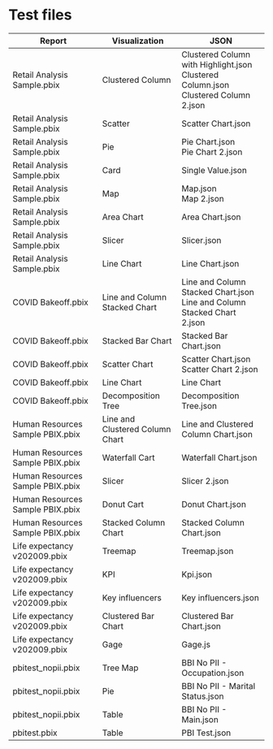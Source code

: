 # Test files

| Report                           | Visualization                   | JSON                                                         |
| -------------------------------- | ------------------------------- | ------------------------------------------------------------ |
| Retail Analysis Sample.pbix      | Clustered Column                | Clustered Column with Highlight.json<br />Clustered Column.json<br />Clustered Column 2.json |
| Retail Analysis Sample.pbix      | Scatter                         | Scatter Chart.json                                           |
| Retail Analysis Sample.pbix      | Pie                             | Pie Chart.json<br />Pie Chart 2.json                         |
| Retail Analysis Sample.pbix      | Card                            | Single Value.json                                            |
| Retail Analysis Sample.pbix      | Map                             | Map.json<br />Map 2.json                                     |
| Retail Analysis Sample.pbix      | Area Chart                      | Area Chart.json                                              |
| Retail Analysis Sample.pbix      | Slicer                          | Slicer.json                                                  |
| Retail Analysis Sample.pbix      | Line Chart                      | Line Chart.json                                              |
| COVID Bakeoff.pbix               | Line and Column Stacked Chart   | Line and Column Stacked Chart.json<br />Line and Column Stacked Chart 2.json |
| COVID Bakeoff.pbix               | Stacked Bar Chart               | Stacked Bar Chart.json                                       |
| COVID Bakeoff.pbix               | Scatter Chart                   | Scatter Chart.json <br />Scatter Chart 2.json                |
| COVID Bakeoff.pbix               | Line Chart                      | Line Chart                                                   |
| COVID Bakeoff.pbix               | Decomposition Tree              | Decomposition Tree.json                                      |
| Human Resources Sample PBIX.pbix | Line and Clustered Column Chart | Line and Clustered Column Chart.json                         |
| Human Resources Sample PBIX.pbix | Waterfall Cart                  | Waterfall Chart.json                                         |
| Human Resources Sample PBIX.pbix | Slicer                          | Slicer 2.json                                                |
| Human Resources Sample PBIX.pbix | Donut Cart                      | Donut Chart.json                                             |
| Human Resources Sample PBIX.pbix | Stacked Column Chart            | Stacked Column Chart.json                                    |
| Life expectancy v202009.pbix     | Treemap                         | Treemap.json                                                 |
| Life expectancy v202009.pbix     | KPI                             | Kpi.json                                                     |
| Life expectancy v202009.pbix     | Key influencers                 | Key influencers.json                                         |
| Life expectancy v202009.pbix     | Clustered Bar Chart             | Clustered Bar Chart.json                                     |
| Life expectancy v202009.pbix     | Gage                            | Gage.js                                                      |
| pbitest_nopii.pbix               | Tree Map                        | BBI No PII - Occupation.json                                 |
| pbitest_nopii.pbix               | Pie                             | BBI No PII - Marital Status.json                             |
| pbitest_nopii.pbix               | Table                           | BBI No PII - Main.json                                       |
| pbitest.pbix                     | Table                           | PBI Test.json                                                |

